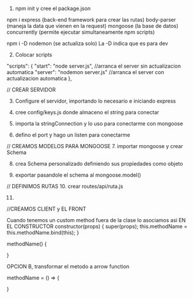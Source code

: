 1. npm init y cree el package.json

npm i   express (back-end framework para crear las rutas)
        body-parser (maneja la data que vienen en la request)
        mongoose (la base de datos)
        concurrently (permite ejecutar simultaneamente npm scripts)

npm i -D nodemon (se actualiza solo)  La -D indica que es para dev

2. Colocar scripts

"scripts": {
    "start": "node server.js",   //arranca el server sin actualizacion automatica
    "server": "nodemon server.js"  //arranca el server con actualizacion automatica
  },

//  CREAR SERVIDOR

3. Configure el servidor, importando lo necesario e iniciando express

4. cree config/keys.js donde almaceno el string para conectar

5. importa la stringConnection y lo uso para conectarme con mongoose

6. defino el port y hago un listen para conectarme

// CREAMOS MODELOS PARA MONGOOSE
7. importar mongoose y crear Schema

8. crea Schema personalizado definiendo sus propiedades como objeto

9. exportar pasandole el schema al mongoose.model()

// DEFINIMOS RUTAS
10. crear routes/api/ruta.js

11. 

//CREAMOS CLIENT y EL FRONT

Cuando tenemos un custom method fuera de la clase lo asociamos asi EN EL CONSTRUCTOR
constructor(props) {
  super(props);
  this.methodName = this.methodName.bind(this);
}

methodName() {

}


OPCION B, transformar el metodo a arrow function

methodName = () => {
  
}